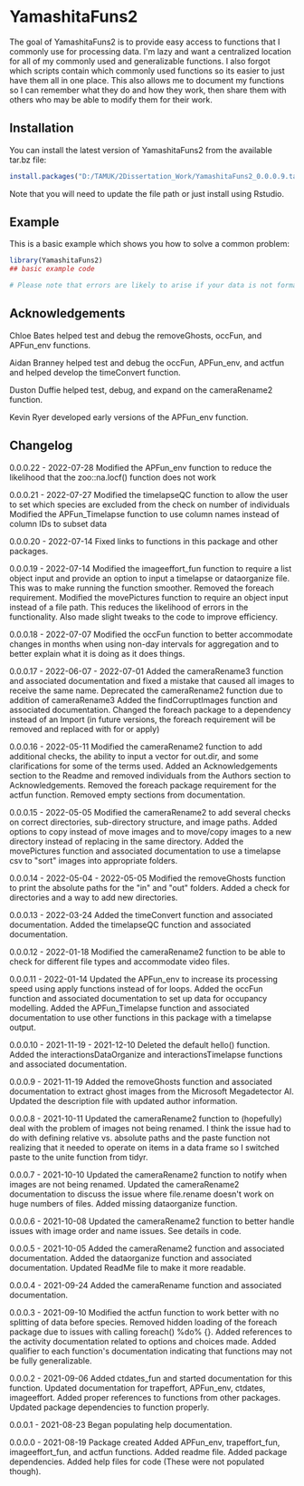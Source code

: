 
# YamashitaFuns2

<!-- badges: start -->
<!-- badges: end -->

The goal of YamashitaFuns2 is to provide easy access to functions that I commonly use for processing data. I'm lazy and want a centralized location for all of my commonly used and generalizable functions. I also forgot which scripts contain which commonly used functions so its easier to just have them all in one place. This also allows me to document my functions so I can remember what they do and how they work, then share them with others who may be able to modify them for their work. 

## Installation

You can install the latest version of YamashitaFuns2 from the available tar.bz file:

``` r
install.packages("D:/TAMUK/2Dissertation_Work/YamashitaFuns2_0.0.0.9.tar.gz", repos = NULL, type = "source")
```

Note that you will need to update the file path or just install using Rstudio. 

## Example

This is a basic example which shows you how to solve a common problem:

``` r
library(YamashitaFuns2)
## basic example code

# Please note that errors are likely to arise if your data is not formatted in the same way as mine. Again, I build these functions for my convenience and this assumes my formatting method. I can help you diagnose problems but most problems seem to be associated with differently formatted data. 
```

## Acknowledgements
Chloe Bates helped test and debug the removeGhosts, occFun, and APFun_env functions. 

Aidan Branney helped test and debug the occFun, APFun_env, and actfun and helped develop the timeConvert function. 

Duston Duffie helped test, debug, and expand on the cameraRename2 function. 

Kevin Ryer developed early versions of the APFun_env function. 


## Changelog
0.0.0.22 - 2022-07-28
  Modified the APFun_env function to reduce the likelihood that the zoo::na.locf() function does not work

0.0.0.21 - 2022-07-27
  Modified the timelapseQC function to allow the user to set which species are excluded from the check on number of individuals
  Modified the APFun_Timelapse function to use column names instead of column IDs to subset data

0.0.0.20 - 2022-07-14
  Fixed links to functions in this package and other packages. 

0.0.0.19 - 2022-07-14
  Modified the imageeffort_fun function to require a list object input and provide an option to input a timelapse or dataorganize file. This was to make running the function smoother. Removed the foreach requirement.
  Modified the movePictures function to require an object input instead of a file path. This reduces the likelihood of errors in the functionality. Also made slight tweaks to the code to improve efficiency.

0.0.0.18 - 2022-07-07
  Modified the occFun function to better accommodate changes in months when using non-day intervals for aggregation and to better explain what it is doing as it does things.
  
0.0.0.17 - 2022-06-07 - 2022-07-01
  Added the cameraRename3 function and associated documentation and fixed a mistake that caused all images to receive the same name. 
  Deprecated the cameraRename2 function due to addition of cameraRename3
  Added the findCorruptImages function and associated documentation.
  Changed the foreach package to a dependency instead of an Import (in future versions, the foreach requirement will be removed and replaced with for or apply)

0.0.0.16 - 2022-05-11
  Modified the cameraRename2 function to add additional checks, the ability to input a vector for out.dir, and some clarifications for some of the terms used. 
  Added an Acknowledgements section to the Readme and removed individuals from the Authors section to Acknowledgements. 
  Removed the foreach package requirement for the actfun function. 
  Removed empty sections from documentation. 

0.0.0.15 - 2022-05-05
  Modified the cameraRename2 to add several checks on correct directories, sub-directory structure, and image paths. Added options to copy instead of move images and to move/copy images to a new directory instead of replacing in the same directory. 
  Added the movePictures function and associated documentation to use a timelapse csv to "sort" images into appropriate folders. 

0.0.0.14 - 2022-05-04 - 2022-05-05
  Modified the removeGhosts function to print the absolute paths for the "in" and "out" folders. Added a check for directories and a way to add new directories. 

0.0.0.13 - 2022-03-24
  Added the timeConvert function and associated documentation. 
  Added the timelapseQC function and associated documentation. 

0.0.0.12 - 2022-01-18
  Modified the cameraRename2 function to be able to check for different file types and accommodate video files. 

0.0.0.11 - 2022-01-14
  Updated the APFun_env to increase its processing speed using apply functions instead of for loops. 
  Added the occFun function and associated documentation to set up data for occupancy modelling. 
  Added the APFun_Timelapse function and associated documentation to use other functions in this package with a timelapse output. 

0.0.0.10 - 2021-11-19 - 2021-12-10
  Deleted the default hello() function. 
  Added the interactionsDataOrganize and interactionsTimelapse functions and associated documentation. 

0.0.0.9 - 2021-11-19
  Added the removeGhosts function and associated documentation to extract ghost images from the Microsoft Megadetector AI.
  Updated the description file with updated author information. 

0.0.0.8 - 2021-10-11
  Updated the cameraRename2 function to (hopefully) deal with the problem of images not being renamed. I think the issue had to do with defining relative vs. absolute paths and the paste function not realizing that it needed to operate on items in a data frame so I switched paste to the unite function from tidyr. 

0.0.0.7 - 2021-10-10
  Updated the cameraRename2 function to notify when images are not being renamed. 
  Updated the cameraRename2 documentation to discuss the issue where file.rename doesn't work on huge numbers of files.
  Added missing dataorganize function. 

0.0.0.6 - 2021-10-08
  Updated the cameraRename2 function to better handle issues with image order and name issues. See details in code. 

0.0.0.5 - 2021-10-05
  Added the cameraRename2 function and associated documentation. 
  Added the dataorganize function and associated documentation. 
  Updated ReadMe file to make it more readable. 

0.0.0.4 - 2021-09-24
  Added the cameraRename function and associated documentation. 

0.0.0.3 - 2021-09-10
  Modified the actfun function to work better with no splitting of data before species. 
  Removed hidden loading of the foreach package due to issues with calling foreach() %do% {}. 
  Added references to the activity documentation related to options and choices made. 
  Added qualifier to each function's documentation indicating that functions may not be fully generalizable. 

0.0.0.2 - 2021-09-06
  Added ctdates_fun and started documentation for this function. 
  Updated documentation for trapeffort, APFun_env, ctdates, imageeffort. 
  Added proper references to functions from other packages. 
  Updated package dependencies to function properly. 

0.0.0.1 - 2021-08-23
  Began populating help documentation. 

0.0.0.0 - 2021-08-19
  Package created
  Added APFun_env, trapeffort_fun, imageeffort_fun, and actfun functions. 
  Added readme file. 
  Added package dependencies. 
  Added help files for code (These were not populated though). 

